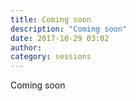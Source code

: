 ```yaml
---
title: Coming soon
description: "Coming soon"
date: 2017-10-29 03:02
author:
category: sessions
---
```

Coming soon
